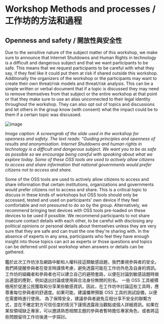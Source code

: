 # Workshop Methods and processes / 工作坊的方法和過程

## Openness and safety / 開放性與安全性

Due to the sensitive nature of the subject matter of this workshop, we make sure to announce that Internet Shutdowns and Human Rights in technology is a difficult and dangerous subject and that we want participants to be safe. This means that we request participants to be careful with what they say, if they feel like it could put them at risk if shared outside this workshop. Additionally the organizers of the workshop or the participants may want to create their own threat/risk models and threat/risk analysis. This can be a simple written or verbal document that if a topic is discussed they may need to remove themselves from that subject or the entire workshop at that point or that they make sure to use an alias unconnected to their legal identity throughout the workshop. They can also opt out of topics and discussions and let others in the group know (with consent) what the impact could be to them if a certain topic was discussed.

![image](https://raw.githubusercontent.com/sprblm/The-Design-We-Open/refs/heads/main/workshop%20slides/The%20Design%20We%20Open%20Workshop%202023/COSCUP%202023%20-%20The%20Design%20We%20Open%20-%20openness%20and%20safety.jpg)

_Image caption: A screengrab of the slide used in the workshop for openness and safety. The text reads: “Guiding principles and openness of results and anonymisation. Internet Shutdowns and human rights in technology is a difficult and dangerous subject. We want you to be as safe as possible so we encourage being careful with speaking about what we explore today. Some of these OSS tools are used to actively allow citizens to access and share information that national governments would prefer citizens not to access and share._

Some of the OSS tools are used to actively allow citizens to access and share information that certain institutions, organizations and governments would prefer citizens not to access and share. This is a critical topic to discuss in these kinds of workshops but OSS tools should only be accessed, tested and used on participants' own device if they feel comfortable and not pressured to do so by the group. Alternatively, we recommend bringing test devices with OSS tools pre-loaded on these devices to be used if possible.
We recommend participants to not share insecure contact details with each other, to be careful with disclosing any political opinions or personal details about themselves unless they are very sure that they are safe and can trust the one they're sharing with.
In the absence of experts in any area, participants who feel they have enough insight into those topics can act as experts or those questions and topics can be deferred until post workshop when answers or details can be gathered.

鑑於此次工作坊涉及網路中斷和人權科技這類敏感話題，我們重視參與者的安全。我們將提醒參與者在發言時謹慎考慮，避免透露可能在工作坊外危及自身的資訊。工作坊的組織者和參與者也可以建立自己的避險套路，以便在討論到敏感話題時做出適當的應對，例如退出討論或使用與合法身份無關的別名。
一些 OSS 工具被積極用於促進公民獲取和分享某些敏感資訊，因此，在工作坊中討論這些工具時，應尊重每位參與者的舒適度。如果可能，建議攜帶預裝 OSS 工具的測試設備，以便在需要時進行使用。
為了保障安全，建議參與者避免互相分享不安全的聯繫方式，並在不確定對方可信任度的情況下謹慎透露政治觀點或個人詳細資訊。如果在某些領域缺乏專家，可以邀請熟悉相關主題的參與者暫時擔任專家角色，或者將這些問題留待工作坊後進一步探討。
